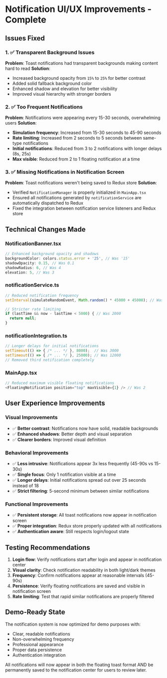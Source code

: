 # Notification UI/UX Improvements - Complete

## Issues Fixed

### 1. ✅ Transparent Background Issues
**Problem**: Toast notifications had transparent backgrounds making content hard to read
**Solution**: 
- Increased background opacity from `15%` to `25%` for better contrast
- Added solid fallback background color
- Enhanced shadow and elevation for better visibility
- Improved visual hierarchy with stronger borders

### 2. ✅ Too Frequent Notifications  
**Problem**: Notifications were appearing every 15-30 seconds, overwhelming users
**Solution**:
- **Simulation frequency**: Increased from 15-30 seconds to 45-90 seconds
- **Rate limiting**: Increased from 2 seconds to 5 seconds between same-type notifications
- **Initial notifications**: Reduced from 3 to 2 notifications with longer delays (8s, 25s)
- **Max visible**: Reduced from 2 to 1 floating notification at a time

### 3. ✅ Missing Notifications in Notification Screen
**Problem**: Toast notifications weren't being saved to Redux store
**Solution**:
- Verified `NotificationManager` is properly initialized in `MainApp.tsx`
- Ensured all notifications generated by `notificationService` are automatically dispatched to Redux
- Fixed the integration between notification service listeners and Redux store

## Technical Changes Made

### NotificationBanner.tsx
```typescript
// Enhanced background opacity and shadows
backgroundColor: colors.status.error + '25', // Was '15'
shadowOpacity: 0.15, // Was 0.1
shadowRadius: 6, // Was 4
elevation: 5, // Was 3
```

### notificationService.ts
```typescript
// Reduced notification frequency
setInterval(simulateRandomEvent, Math.random() * 45000 + 45000); // Was 15000 + 15000

// Stricter rate limiting
if (lastTime && now - lastTime < 5000) { // Was 2000
  return null;
}
```

### notificationIntegration.ts
```typescript
// Longer delays for initial notifications
setTimeout(() => { /* ... */ }, 8000);  // Was 3000
setTimeout(() => { /* ... */ }, 25000); // Was 12000
// Removed third notification completely
```

### MainApp.tsx
```typescript
// Reduced maximum visible floating notifications
<FloatingNotification position="top" maxVisible={1} /> // Was 2
```

## User Experience Improvements

### Visual Improvements
- ✅ **Better contrast**: Notifications now have solid, readable backgrounds
- ✅ **Enhanced shadows**: Better depth and visual separation
- ✅ **Clearer borders**: Improved visual definition

### Behavioral Improvements
- ✅ **Less intrusive**: Notifications appear 3x less frequently (45-90s vs 15-30s)
- ✅ **Single focus**: Only 1 notification visible at a time
- ✅ **Longer delays**: Initial notifications spread out over 25 seconds instead of 18
- ✅ **Strict filtering**: 5-second minimum between similar notifications

### Functional Improvements
- ✅ **Persistent storage**: All toast notifications now appear in notification screen
- ✅ **Proper integration**: Redux store properly updated with all notifications
- ✅ **Authentication aware**: Still respects login/logout state

## Testing Recommendations

1. **Login flow**: Verify notifications start after login and appear in notification center
2. **Visual clarity**: Check notification readability in both light/dark themes
3. **Frequency**: Confirm notifications appear at reasonable intervals (45-90s)
4. **Persistence**: Verify floating notifications are saved and visible in notification screen
5. **Rate limiting**: Test that rapid similar notifications are properly filtered

## Demo-Ready State
The notification system is now optimized for demo purposes with:
- Clear, readable notifications
- Non-overwhelming frequency
- Professional appearance
- Proper data persistence
- Authentication integration

All notifications will now appear in both the floating toast format AND be permanently saved to the notification center for users to review later.
